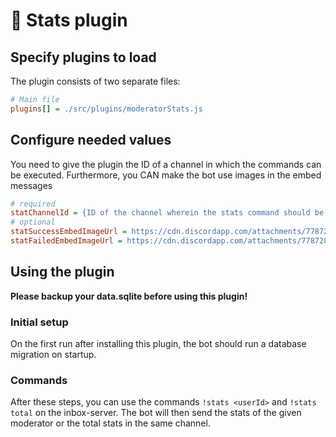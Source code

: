 # 🧩 Stats plugin


## Specify plugins to load
The plugin consists of two separate files:
```ini
# Main file
plugins[] = ./src/plugins/moderatorStats.js
```

## Configure needed values
You need to give the plugin the ID of a channel in which the commands can be executed. Furthermore, you CAN make the bot use images in the embed messages
```ini
# required
statChannelId = {ID of the channel wherein the stats command should be able to be executed}
# optional
statSuccessEmbedImageUrl = https://cdn.discordapp.com/attachments/778728888602722346/779014008954552410/Starling_Scientist.png
statFailedEmbedImageUrl = https://cdn.discordapp.com/attachments/778728888602722346/779013987990765608/Oopsies.png
```

## Using the plugin
**Please backup your data.sqlite before using this plugin!**

### Initial setup
On the first run after installing this plugin, the bot should run a database migration on startup.

### Commands
After these steps, you can use the commands `!stats <userId>` and `!stats total` on the inbox-server. The bot will then send the stats of the given moderator or the total stats in the same channel.
